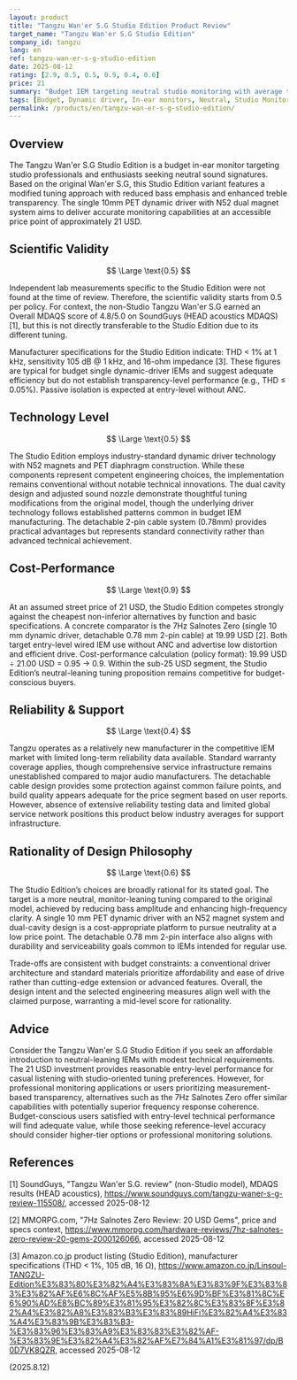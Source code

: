 ```yaml
---
layout: product
title: "Tangzu Wan'er S.G Studio Edition Product Review"
target_name: "Tangzu Wan'er S.G Studio Edition"
company_id: tangzu
lang: en
ref: tangzu-wan-er-s-g-studio-edition
date: 2025-08-12
rating: [2.9, 0.5, 0.5, 0.9, 0.4, 0.6]
price: 21
summary: "Budget IEM targeting neutral studio monitoring with average technical performance"
tags: [Budget, Dynamic driver, In-ear monitors, Neutral, Studio Monitoring]
permalink: /products/en/tangzu-wan-er-s-g-studio-edition/
---
```

## Overview

The Tangzu Wan'er S.G Studio Edition is a budget in-ear monitor targeting studio professionals and enthusiasts seeking neutral sound signatures. Based on the original Wan'er S.G, this Studio Edition variant features a modified tuning approach with reduced bass emphasis and enhanced treble transparency. The single 10mm PET dynamic driver with N52 dual magnet system aims to deliver accurate monitoring capabilities at an accessible price point of approximately 21 USD.

## Scientific Validity

$$ \Large \text{0.5} $$

Independent lab measurements specific to the Studio Edition were not found at the time of review. Therefore, the scientific validity starts from 0.5 per policy. For context, the non-Studio Tangzu Wan'er S.G earned an Overall MDAQS score of 4.8/5.0 on SoundGuys (HEAD acoustics MDAQS) [1], but this is not directly transferable to the Studio Edition due to its different tuning.

Manufacturer specifications for the Studio Edition indicate: THD < 1% at 1 kHz, sensitivity 105 dB @ 1 kHz, and 16-ohm impedance [3]. These figures are typical for budget single dynamic-driver IEMs and suggest adequate efficiency but do not establish transparency-level performance (e.g., THD ≤ 0.05%). Passive isolation is expected at entry-level without ANC.

## Technology Level

$$ \Large \text{0.5} $$

The Studio Edition employs industry-standard dynamic driver technology with N52 magnets and PET diaphragm construction. While these components represent competent engineering choices, the implementation remains conventional without notable technical innovations. The dual cavity design and adjusted sound nozzle demonstrate thoughtful tuning modifications from the original model, though the underlying driver technology follows established patterns common in budget IEM manufacturing. The detachable 2-pin cable system (0.78mm) provides practical advantages but represents standard connectivity rather than advanced technical achievement.

## Cost-Performance

$$ \Large \text{0.9} $$

At an assumed street price of 21 USD, the Studio Edition competes strongly against the cheapest non-inferior alternatives by function and basic specifications. A concrete comparator is the 7Hz Salnotes Zero (single 10 mm dynamic driver, detachable 0.78 mm 2-pin cable) at 19.99 USD [2]. Both target entry-level wired IEM use without ANC and advertise low distortion and efficient drive. Cost-performance calculation (policy format): 19.99 USD ÷ 21.00 USD = 0.95 → 0.9. Within the sub-25 USD segment, the Studio Edition’s neutral-leaning tuning proposition remains competitive for budget-conscious buyers.

## Reliability & Support

$$ \Large \text{0.4} $$

Tangzu operates as a relatively new manufacturer in the competitive IEM market with limited long-term reliability data available. Standard warranty coverage applies, though comprehensive service infrastructure remains unestablished compared to major audio manufacturers. The detachable cable design provides some protection against common failure points, and build quality appears adequate for the price segment based on user reports. However, absence of extensive reliability testing data and limited global service network positions this product below industry averages for support infrastructure.

## Rationality of Design Philosophy

$$ \Large \text{0.6} $$

The Studio Edition’s choices are broadly rational for its stated goal. The target is a more neutral, monitor-leaning tuning compared to the original model, achieved by reducing bass amplitude and enhancing high-frequency clarity. A single 10 mm PET dynamic driver with an N52 magnet system and dual-cavity design is a cost-appropriate platform to pursue neutrality at a low price point. The detachable 0.78 mm 2-pin interface also aligns with durability and serviceability goals common to IEMs intended for regular use.

Trade-offs are consistent with budget constraints: a conventional driver architecture and standard materials prioritize affordability and ease of drive rather than cutting-edge extension or advanced features. Overall, the design intent and the selected engineering measures align well with the claimed purpose, warranting a mid-level score for rationality.

## Advice

Consider the Tangzu Wan'er S.G Studio Edition if you seek an affordable introduction to neutral-leaning IEMs with modest technical requirements. The 21 USD investment provides reasonable entry-level performance for casual listening with studio-oriented tuning preferences. However, for professional monitoring applications or users prioritizing measurement-based transparency, alternatives such as the 7Hz Salnotes Zero offer similar capabilities with potentially superior frequency response coherence. Budget-conscious users satisfied with entry-level technical performance will find adequate value, while those seeking reference-level accuracy should consider higher-tier options or professional monitoring solutions.

## References

[1] SoundGuys, "Tangzu Wan'er S.G. review" (non-Studio model), MDAQS results (HEAD acoustics), https://www.soundguys.com/tangzu-waner-s-g-review-115508/, accessed 2025-08-12

[2] MMORPG.com, "7Hz Salnotes Zero Review: 20 USD Gems", price and specs context, https://www.mmorpg.com/hardware-reviews/7hz-salnotes-zero-review-20-gems-2000126066, accessed 2025-08-12

[3] Amazon.co.jp product listing (Studio Edition), manufacturer specifications (THD < 1%, 105 dB, 16 Ω), https://www.amazon.co.jp/Linsoul-TANGZU-Edition%E3%83%80%E3%82%A4%E3%83%8A%E3%83%9F%E3%83%83%E3%82%AF%E6%8C%AF%E5%8B%95%E6%9D%BF%E3%81%8C%E6%90%AD%E8%BC%89%E3%81%95%E3%82%8C%E3%83%8F%E3%82%A4%E3%82%A8%E3%83%B3%E3%83%89HiFi%E3%82%A4%E3%83%A4%E3%83%9B%E3%83%B3-%E3%83%96%E3%83%A9%E3%83%83%E3%82%AF-%E3%83%9E%E3%82%A4%E3%82%AF%E7%84%A1%E3%81%97/dp/B0D7VK8QZR, accessed 2025-08-12

(2025.8.12)